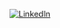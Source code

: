 [![LinkedIn](https://img.shields.io/badge/LinkedIn-0077B5?style=for-the-badge&logo=linkedin&logoColor=white)](https://www.linkedin.com/in/brzonatto/)